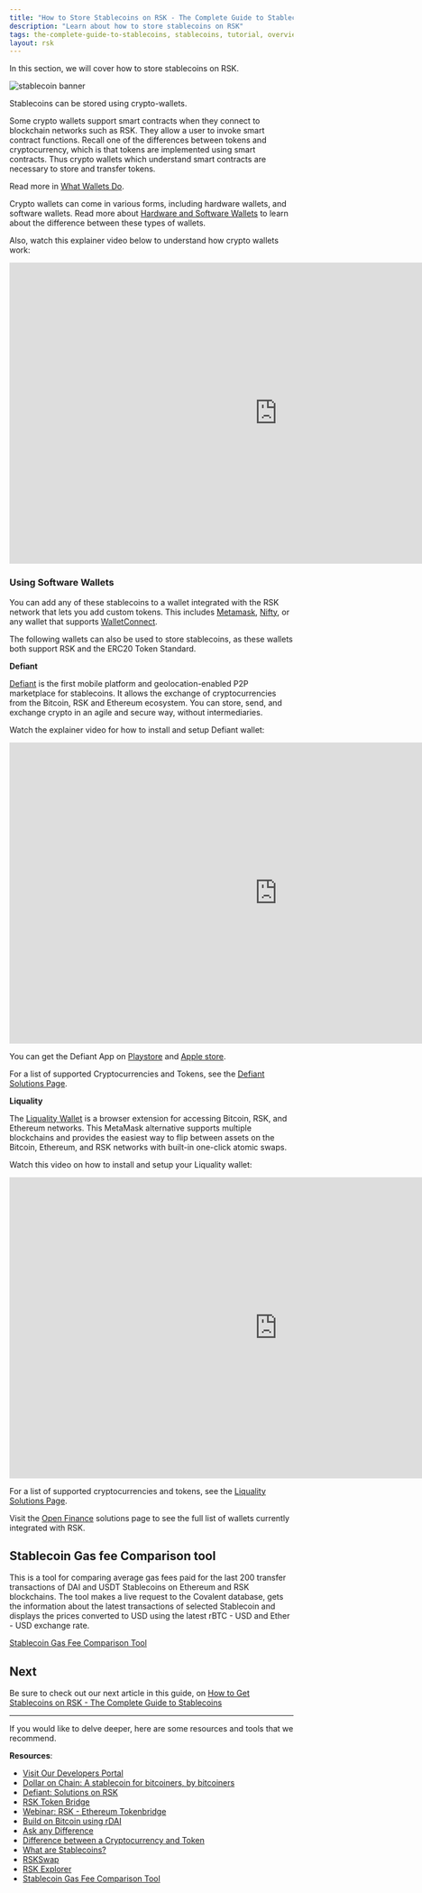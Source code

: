 ```yaml
---
title: "How to Store Stablecoins on RSK - The Complete Guide to Stablecoins"
description: "Learn about how to store stablecoins on RSK"
tags: the-complete-guide-to-stablecoins, stablecoins, tutorial, overview, guides, tokens, defiant, tokenbridge, cross-chain, bridge, web3, bitcoin, rsk, peer-to-peer, blockchain
layout: rsk
---
```


In this section, we will cover how to store stablecoins on RSK.

![stablecoin banner](/assets/img/guides/stablecoin/stablecoin-overview-banner.jpg)

Stablecoins can be stored using crypto-wallets. 

Some crypto wallets support smart contracts when they connect to blockchain networks such as RSK. They allow a user to invoke smart contract functions. Recall one of the differences between tokens and cryptocurrency, which is that tokens are implemented using smart contracts. Thus crypto wallets which understand smart contracts are necessary to store and transfer tokens.

Read more in [What Wallets Do](https://developers.rsk.co/kb/get-crypto-on-rsk/rbtc-wallets/#what-wallets-do).

Crypto wallets can come in various forms, including hardware wallets, and software wallets. Read more about [Hardware and Software Wallets](https://developers.rsk.co/kb/get-crypto-on-rsk/rbtc-wallets/#hardware-and-software-wallets) to learn about the difference between these types of wallets.

Also, watch this explainer video below to understand how crypto wallets work:

<div class="video-container">
  <iframe width="949" height="534" src="https://youtube.com/embed/hKW182_Izaw"   frameborder="0" allow="accelerometer; autoplay; encrypted-media; gyroscope; picture-in-picture" allowfullscreen></iframe>
</div>

### Using Software Wallets

You can add any of these stablecoins to a wallet integrated with the RSK network that lets you add custom tokens. This includes [Metamask](https://metamask.io/), [Nifty](https://www.poa.network/for-users/nifty-wallet), or any wallet that supports [WalletConnect](https://walletconnect.com/).

The following wallets can also be used to store stablecoins, as these wallets both support RSK and the ERC20 Token Standard.

**Defiant**

[Defiant](https://defiantapp.tech/) is the first mobile platform and geolocation-enabled P2P marketplace for stablecoins. It allows the exchange of cryptocurrencies from the Bitcoin, RSK and Ethereum ecosystem. You can store, send, and exchange crypto in an agile and secure way, without intermediaries.

Watch the explainer video for how to install and setup Defiant wallet: 

<div class="video-container">
  <iframe width="949" height="534" src="https://youtube.com/embed/wjNjYbkRZ2A"   frameborder="0" allow="accelerometer; autoplay; encrypted-media; gyroscope; picture-in-picture" allowfullscreen></iframe>
</div>

You can get the Defiant App on [Playstore](https://play.google.com/store/apps/details?id=ar.com.andinasmart.defiant&hl=en) and [Apple store](https://apps.apple.com/ar/app/defiant-wallet/id1559622756).

For a list of supported Cryptocurrencies and Tokens, see the [Defiant Solutions Page](https://developers.rsk.co/solutions/defiant/).

**Liquality**

The [Liquality Wallet](https://liquality.io/) is a browser extension for accessing Bitcoin, RSK, and Ethereum networks. This MetaMask alternative supports multiple blockchains and provides the easiest way to flip between assets on the Bitcoin, Ethereum, and RSK networks with built-in one-click atomic swaps.

Watch this video on how to install and setup your Liquality wallet: 

<div class="video-container">
  <iframe width="949" height="534" src="https://youtube.com/embed/j8laciB7ihw"   frameborder="0" allow="accelerometer; autoplay; encrypted-media; gyroscope; picture-in-picture" allowfullscreen></iframe>
</div>

For a list of supported cryptocurrencies and tokens, see the [Liquality Solutions Page](https://developers.rsk.co/solutions/liquality/).

Visit the [Open Finance](https://www.rsk.co/openfinance/) solutions page to see the full list of wallets currently integrated with RSK.

## Stablecoin Gas fee Comparison tool 

This is a tool for comparing average gas fees paid for the last 200 transfer transactions of DAI and USDT Stablecoins on Ethereum and RSK blockchains. The tool makes a live request to the Covalent database, gets the information about the latest transactions of selected Stablecoin and displays the prices converted to USD using the latest rBTC - USD and Ether - USD exchange rate.

[Stablecoin Gas Fee Comparison Tool](https:/stablecoins.rsk.co)

## Next

Be sure to check out our next article in this guide,
on [How to Get Stablecoins on RSK - The Complete Guide to Stablecoins](/guides/stablecoin/how-to-get-stablecoins/)

----

If you would like to delve deeper, here are some resources and tools that we recommend.

**Resources**:

- [Visit Our Developers Portal](https://github.com/rsksmart/devportal) 
- [Dollar on Chain: A stablecoin for bitcoiners, by bitcoiners](https://moneyonchain.com/blog/dollar-on-chain-chain-a-bitcoin-stablecoin-by-bitcoiners/)
- [Defiant: Solutions on RSK](https://developers.rsk.co/solutions/defiant/)
- [RSK Token Bridge](https://tokenbridge.rsk.co/)
- [Webinar: RSK - Ethereum Tokenbridge](https://youtu.be/3ZOvpLE3MvM)
- [Build on Bitcoin using rDAI](https://youtu.be/2yApyI9Zvu8)
- [Ask any Difference](https://askanydifference.com/)
- [Difference between a Cryptocurrency and Token](https://developers.rsk.co/kb/get-crypto-on-rsk/cryptocurrency-vs-token/)
- [What are Stablecoins?](https://youtu.be/JHzyQS1rc_s)
- [RSKSwap](https://app.rskswap.com/swap)
- [RSK Explorer](https://explorer.rsk.co/)
- [Stablecoin Gas Fee Comparison Tool](/guides/stablecoin/stablecoin-on-bitcoin/#stablecoin-gas-fee-comparison-tool)